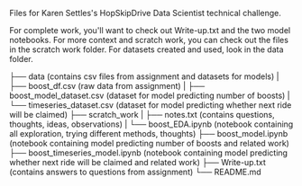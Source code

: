Files for Karen Settles's HopSkipDrive Data Scientist technical challenge.

For complete work, you'll want to check out Write-up.txt and the two model notebooks.
For more context and scratch work, you can check out the files in the scratch work folder.
For datasets created and used, look in the data folder.

├── data (contains csv files from assignment and datasets for models)
|     ├── boost_df.csv (raw data from assignment)
|     ├── boost_model_dataset.csv (dataset for model predicting number of boosts)
|     └── timeseries_dataset.csv (dataset for model predicting whether next ride will be claimed)
├── scratch_work
|     ├── notes.txt (contains questions, thoughts, ideas, observations)
|     └── boost_EDA.ipynb (notebook containing all exploration, trying different methods, thoughts)
├── boost_model.ipynb (notebook containing model predicting number of boosts and related work)
├── boost_timeseries_model.ipynb (notebook containing model predicting whether next ride will be claimed and related work)
├── Write-up.txt (contains answers to questions from assignment)
└── README.md
